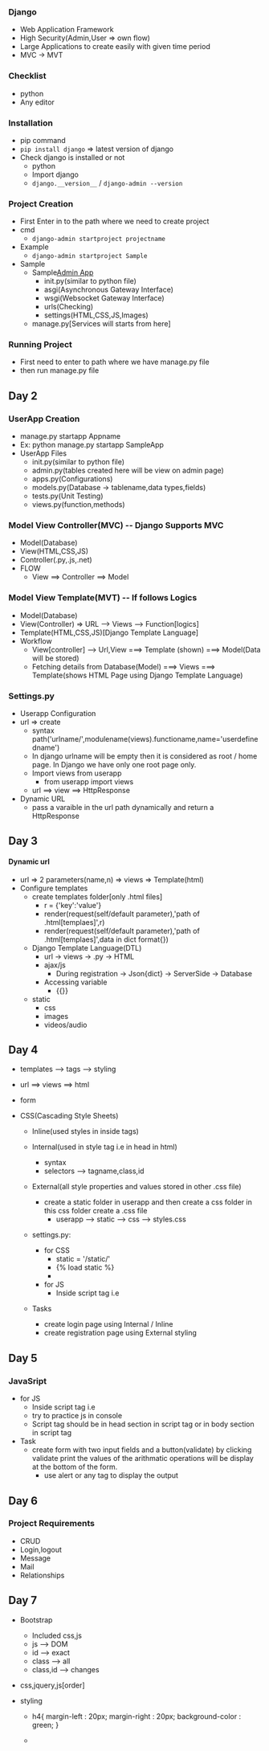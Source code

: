 ### Django

- Web Application Framework
- High Security(Admin,User => own flow)
- Large Applications to create easily with given time period
- MVC -> MVT

### Checklist

- python
- Any editor

### Installation

- pip command
- `pip install django` => latest version of django
- Check django is installed or not
  - python
  - Import django
  - `django.__version__` / `django-admin --version`

### Project Creation

- First Enter in to the path where we need to create project
- cmd
  - `django-admin startproject projectname`
- Example
  - `django-admin startproject Sample`
- Sample
  - Sample[Admin App](folder)
    - init.py(similar to python file)
    - asgi(Asynchronous Gateway Interface)
    - wsgi(Websocket Gateway Interface)
    - urls(Checking)
    - settings(HTML,CSS,JS,Images)
  - manage.py[Services will starts from here]

### Running Project

- First need to enter to path where we have manage.py file
- then run manage.py file

## Day 2

### UserApp Creation

- manage.py startapp Appname
- Ex: python manage.py startapp SampleApp
- UserApp Files
  - init.py(similar to python file)
  - admin.py(tables created here will be view on admin page)
  - apps.py(Configurations)
  - models.py(Database -> tablename,data types,fields)
  - tests.py(Unit Testing)
  - views.py(function,methods)

### Model View Controller(MVC) -- Django Supports MVC

- Model(Database)
- View(HTML,CSS,JS)
- Controller(.py,.js,.net)
- FLOW
  - View ==> Controller ==> Model

### Model View Template(MVT) -- If follows Logics

- Model(Database)
- View(Controller) => URL --> Views --> Function[logics]
- Template(HTML,CSS,JS)[Django Template Language]
- Workflow
  - View[controller] --> Url,View ===> Template (shown) ===> Model(Data will be stored)
  - Fetching details from Database(Model) ===> Views ===> Template(shows HTML Page using Django Template Language)

### Settings.py

- Userapp Configuration
- url => create
  - syntax
    path('urlname/',modulename(views).functioname,name='userdefinedname')
  - In django urlname will be empty then it is considered as root / home page. In Django we have only one root page only.
  - Import views from userapp
    - from userapp import views
  - url ==> view ==> HttpResponse
- Dynamic URL
  - pass a varaible in the url path dynamically and return a HttpResponse

## Day 3

#### Dynamic url

- url => 2 parameters(name,n) => views => Template(html)
- Configure templates
  - create templates folder[only .html files]
    - r = {'key':'value'}
    - render(request(self/default parameter),'path of .html[templaes]',r)
    - render(request(self/default parameter),'path of .html[templaes]',data in dict format{})
  - Django Template Language(DTL)
    - url -> views -> .py -> HTML
    - ajax/js
      - During registration -> Json{dict} -> ServerSide -> Database
    - Accessing variable
      - {{}}
  - static
    - css
    - images
    - videos/audio

## Day 4

- templates --> tags --> styling
- url ==> views ==> html
- form
- CSS(Cascading Style Sheets)

  - Inline(used styles in inside tags)
  - Internal(used in style tag i.e in head in html)
    - syntax
      <style>tagname{property:value;}</style>
    - selectors --> tagname,class,id
  - External(all style properties and values stored in other .css file)
    - create a static folder in userapp and then create a css folder in this css folder create a .css file
      - userapp --> static --> css --> styles.css
  - settings.py:

    - for CSS
      - static = '/static/'
      - {% load static %}
      - <link rel="stylesheet" type="text/css" href="{% static 'css/filename' %}">
    - for JS
      - Inside script tag i.e <script></script>

  - Tasks
    - create login page using Internal / Inline
    - create registration page using External styling

## Day 5

### JavaSript

- for JS
  - Inside script tag i.e <script></script>
  - try to practice js in console
  - Script tag should be in head section in script tag or in body section in script tag
- Task
  - create form with two input fields and a button(validate) by clicking validate print the values of the arithmatic operations will be display at the bottom of the form.
    - use alert or any tag to display the output

## Day 6

### Project Requirements

- CRUD
- Login,logout
- Message
- Mail
- Relationships

## Day 7

- Bootstrap
  - Included css,js
  - js --> DOM
  - id --> exact
  - class --> all
  - class,id --> changes
- css,jquery,js[order]
- styling

  - h4{
    margin-left : 20px;
    margin-right : 20px;
    background-color : green;
    }
  - <h4 class="mx-20px bg-success>Demo</h4> [same as css styling but here all styles mention inside the class]
  - mx -1 ==> 4px
    padding ==> point ==> 1 - 5
    x ==> left,right
    y ==> top,bottom

    pl - 2, pr - 5,pt - 5,pb - 3(l-left,r-right,t-top,b-bottom)
    ml - 2, mr - 6,mt - 4,mb - 4(l-left,r-right,t-top,b-bottom)
    p - 2(padding is Applicable to all sides)

  - Grids
    - columns ==> 12
    - sm(Small)
    - md(medium)
    - lg(large)
    - xs(xtra small)

- shadow --(small,large,medium)
- labels ==> id
- input ==> for
- Registration page
  - cover all input fields
